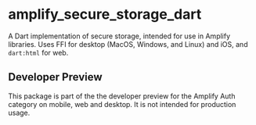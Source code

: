 # amplify_secure_storage_dart

A Dart implementation of secure storage, intended for use in Amplify libraries. Uses FFI for desktop (MacOS, Windows, and Linux) and iOS, and `dart:html` for web.

## Developer Preview

This package is part of the the developer preview for the Amplify Auth category on mobile, web and desktop. It is not intended for production usage. 
